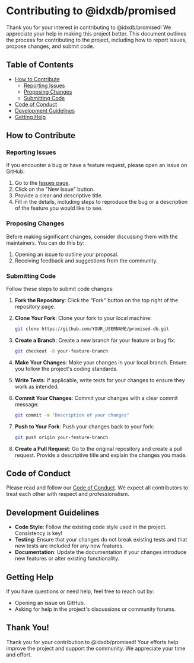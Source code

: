 # Contributing to @idxdb/promised

Thank you for your interest in contributing to @idxdb/promised! We appreciate your help in making this project better. This document outlines the process for contributing to the project, including how to report issues, propose changes, and submit code.

## Table of Contents

- [How to Contribute](#how-to-contribute)
  - [Reporting Issues](#reporting-issues)
  - [Proposing Changes](#proposing-changes)
  - [Submitting Code](#submitting-code)
- [Code of Conduct](#code-of-conduct)
- [Development Guidelines](#development-guidelines)
- [Getting Help](#getting-help)

## How to Contribute

### Reporting Issues

If you encounter a bug or have a feature request, please open an issue on GitHub:

1. Go to the [Issues page](https://github.com/MockingMagician/promised-db/issues).
2. Click on the "New Issue" button.
3. Provide a clear and descriptive title.
4. Fill in the details, including steps to reproduce the bug or a description of the feature you would like to see.

### Proposing Changes

Before making significant changes, consider discussing them with the maintainers. You can do this by:

1. Opening an issue to outline your proposal.
2. Receiving feedback and suggestions from the community.

### Submitting Code

Follow these steps to submit code changes:

1. **Fork the Repository**: Click the "Fork" button on the top right of the repository page.

2. **Clone Your Fork**: Clone your fork to your local machine:
   ```bash
   git clone https://github.com/YOUR_USERNAME/promised-db.git
   ```

3. **Create a Branch**: Create a new branch for your feature or bug fix:
   ```bash
   git checkout -b your-feature-branch
   ```

4. **Make Your Changes**: Make your changes in your local branch. Ensure you follow the project's coding standards.

5. **Write Tests**: If applicable, write tests for your changes to ensure they work as intended.

6. **Commit Your Changes**: Commit your changes with a clear commit message:
   ```bash
   git commit -m "Description of your changes"
   ```

7. **Push to Your Fork**: Push your changes back to your fork:
   ```bash
   git push origin your-feature-branch
   ```

8. **Create a Pull Request**: Go to the original repository and create a pull request. Provide a descriptive title and explain the changes you made.

## Code of Conduct

Please read and follow our [Code of Conduct](CODE_OF_CONDUCT.md). We expect all contributors to treat each other with respect and professionalism.

## Development Guidelines

- **Code Style**: Follow the existing code style used in the project. Consistency is key!
- **Testing**: Ensure that your changes do not break existing tests and that new tests are included for any new features.
- **Documentation**: Update the documentation if your changes introduce new features or alter existing functionality.

## Getting Help

If you have questions or need help, feel free to reach out by:

- Opening an issue on GitHub.
- Asking for help in the project's discussions or community forums.

## Thank You!

Thank you for your contribution to @idxdb/promised! Your efforts help improve the project and support the community. We appreciate your time and effort.
